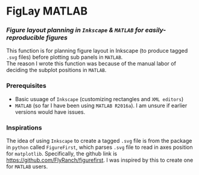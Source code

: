# FigLay MATLAB
### *Figure layout planning in `Inkscape` & `MATLAB` for easily-reproducible figures*  
This function is for planning figure layout in Inkscape (to produce tagged `.svg` files) before plotting sub panels in `MATLAB`.   
The reason I wrote this function was because of the manual labor of deciding the subplot positions in `MATLAB`.  
### Prerequisites  
* Basic usuage of `Inkscape` (customizing rectangles and `XML editors`)   
* `MATLAB` (so far I have been using `MATLAB R2016a`). I am unsure if earlier versions would have issues. 
### Inspirations  
The idea of using `Inkscape` to create a tagged `.svg` file is from the package in `python` called `FigureFirst`, which parses `.svg` file to read in axes position for `matplotlib`. Specifically, the github link is https://github.com/FlyRanch/figurefirst. I was inspired by this to create one for `MATLAB` users.
